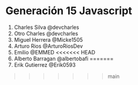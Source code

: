 # Generación 15 Javascript

1. Charles Silva @devcharles
2. Otro Charles @devcharles
3. Miguel Herrera @Micke1505
4. Arturo Rios @ArturoRiosDev
5. Emilio @EMMED
<<<<<<< HEAD
6. Alberto Barragan @albertobafi
=======
6. Erik Gutierrez @Erik0593
>>>>>>> main
